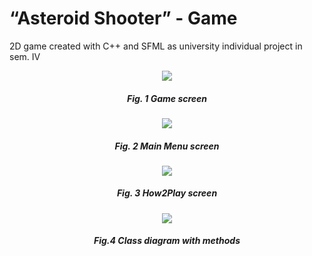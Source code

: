 # “Asteroid Shooter” - Game 
2D game created with C++ and SFML as university individual project in sem. IV

<p align="center">
  <img src="https://user-images.githubusercontent.com/56255153/171857365-873496bf-2365-41a6-b4d6-5f0e7b7d6507.png">
</p>
<h5 align="center">Fig. 1 Game screen</h1>  
<p align="center">
  <img src="https://user-images.githubusercontent.com/56255153/171857502-d73ea0be-e2c4-4fa4-b0dd-a0a7c071f13b.png">
</p>
<h5 align="center">Fig. 2 Main Menu screen</h1>        
<p align="center">
  <img src="https://user-images.githubusercontent.com/56255153/171857181-0df849ac-6b19-4566-99fd-badf97b6b53a.png">
</p>
<h5 align="center">Fig. 3 How2Play screen</h1> 
  <p align="center">
  <img src="https://user-images.githubusercontent.com/56255153/171859342-4c7d7c8e-5c81-40e5-ae1c-dbbb834acebe.png">
</p>
<h5 align="center">Fig.4 Class diagram with methods</h1>                               



  

